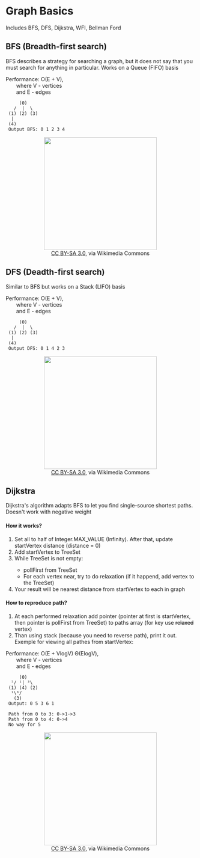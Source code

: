 # Graph Basics
Includes BFS, DFS, Dijkstra, WFI, Bellman Ford

## BFS (Breadth-first search)
<p>BFS describes a strategy for searching a graph, but it does not say that you must search for anything in particular. Works on a Queue (FIFO) basis</p>

<p>
Performance: O(E + V), <br>
&emsp;&emsp;where V - vertices <br>
&emsp;&emsp;and E - edges
</p>


         (0)
       /  |  \
     (1) (2) (3)
      |
     (4)
     Output BFS: 0 1 2 3 4


<p align="center">
    <img src="https://upload.wikimedia.org/wikipedia/commons/4/46/Animated_BFS.gif" style="width: 300px;" /><br>
    <a href="http://creativecommons.org/licenses/by-sa/3.0/">CC BY-SA 3.0</a>, via Wikimedia Commons</span>
</p>


## DFS (Deadth-first search)
<p>Similar to BFS but works on a Stack (LIFO) basis</p>

<p>
Performance: O(E + V), <br>
&emsp;&emsp;where V - vertices <br>
&emsp;&emsp;and E - edges
</p>

         (0)
       /  |  \
     (1) (2) (3)
      |
     (4)
     Output DFS: 0 1 4 2 3

<p align="center">
    <img src="https://upload.wikimedia.org/wikipedia/commons/7/7f/Depth-First-Search.gif" style="width: 300px;" /><br>
    <a href="http://creativecommons.org/licenses/by-sa/3.0/">CC BY-SA 3.0</a>, via Wikimedia Commons</span>
</p>


## Dijkstra
<p>Dijkstra's algorithm adapts BFS to let you find single-source shortest paths. Doesn't work with negative weight</p>

#### How it works?
1. Set all to half of Integer.MAX_VALUE (Infinity). After that, update startVertex distance (distance = 0)
2. Add startVertex to TreeSet<Vertex>
3. While TreeSet<Vertex> is not empty:
    - pollFirst from TreeSet<Vertex>
    - For each vertex near, try to do relaxation (if it happend, add vertex to the TreeSet<Vertex>)
4. Your result will be nearest distance from startVertex to each in graph
         
#### How to reproduce path?
1. At each performed relaxation add pointer (pointer at first is startVertex, then pointer is pollFirst from TreeSet<Vertex>) to paths array (for key use <s>relaxed</s> vertex)
2. Than using stack (because you need to reverse path), print it out. Exemple for viewing all pathes from startVertex:
  
<p>
Performance: O(E + VlogV) Θ(ElogV), <br>
&emsp;&emsp;where V - vertices <br>
&emsp;&emsp;and E - edges
</p>

         (0)
      ⁵/ ¹| ³\
     (1) (4) (2)
      ¹\⁶/
       (3)
     Output: 0 5 3 6 1
     
     Path from 0 to 3: 0->1->3
     Path from 0 to 4: 0->4
     No way for 5

<p align="center">
    <img src="https://upload.wikimedia.org/wikipedia/commons/5/57/Dijkstra_Animation.gif" style="width: 300px;" /><br>
    <a href="http://creativecommons.org/licenses/by-sa/3.0/">CC BY-SA 3.0</a>, via Wikimedia Commons</span>
</p>
